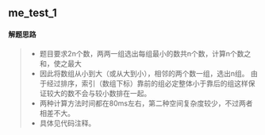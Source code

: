 ## me_test_1
#### 解题思路
>* 题目要求2n个数，两两一组选出每组最小的数共n个数，计算n个数之和，使之最大
>* 因此将数组从小到大（或从大到小），相邻的两个数一组，选出n组。
由于经过排序，索引（数组下标）靠前的组必定整体小于靠后的组这样保证较大的数不会与较小数排在一起。
>* 两种计算方法时间都在80ms左右，第二种空间复杂度较少，不过两者相差不大。
>* 具体见代码注释。